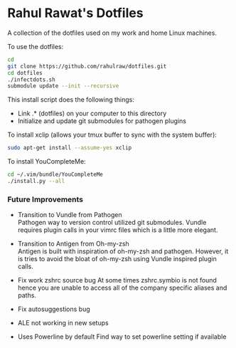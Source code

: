 # Rahul Rawat's Dotfiles

A collection of the dotfiles used on my work and home Linux machines.

To use the dotfiles:
```bash
cd
git clone https://github.com/rahulraw/dotfiles.git
cd dotfiles 
./infectdots.sh
submodule update --init --recursive
```

This install script does the following things: 
* Link .* (dotfiles) on your computer to this directory
* Initialize and update git submodules for pathogen plugins

To install xclip (allows your tmux buffer to sync with the system buffer):
```bash
sudo apt-get install --assume-yes xclip
```

To install YouCompleteMe:
```bash
cd ~/.vim/bundle/YouCompleteMe
./install.py --all
```
### Future Improvements
* Transition to Vundle from Pathogen  
Pathogen way to version control utilized git submodules. Vundle requires 
plugin calls in your vimrc files which is a little more elegant.

* Transition to Antigen from Oh-my-zsh   
Antigen is built with inspiration of oh-my-zsh and pathogen. However, it 
is tries to avoid the bloat of oh-my-zsh using Vundle inspired plugin calls.

* Fix work zshrc source bug 
At some times zshrc.symbio is not found hence you are unable to access all
of the company specific aliases and paths.

* Fix autosuggestions bug

* ALE not working in new setups

* Uses Powerline by default
Find way to set powerline setting if available
